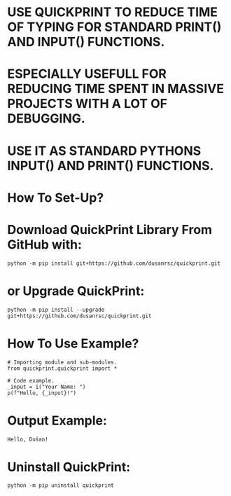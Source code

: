 # USE QUICKPRINT TO REDUCE TIME OF TYPING FOR STANDARD PRINT() AND INPUT() FUNCTIONS.
# ESPECIALLY USEFULL FOR REDUCING TIME SPENT IN MASSIVE PROJECTS WITH A LOT OF DEBUGGING.
# USE IT AS STANDARD PYTHONS INPUT() AND PRINT() FUNCTIONS.

# How To Set-Up?
# Download QuickPrint Library From GitHub with:
    python -m pip install git+https://github.com/dusanrsc/quickprint.git

# or Upgrade QuickPrint:
    python -m pip install --upgrade git+https://github.com/dusanrsc/quickprint.git

# How To Use Example?
    # Importing module and sub-modules.
    from quickprint.quickprint import *

    # Code example.
    _input = i("Your Name: ")
    p(f"Hello, {_input}!")

# Output Example:
    Hello, Dušan!

# Uninstall QuickPrint:
    python -m pip uninstall quickprint
